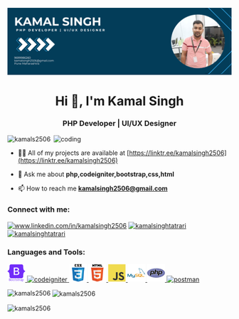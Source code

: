 ![logo](https://github.com/kamals2506/kamals2506/blob/main/Blue%20Corporate%20Linkedin%20Article%20Cover%20image%20.png)
<h1 align="center">Hi 👋, I'm Kamal Singh</h1>
<h3 align="center">PHP Developer | UI/UX Designer</h3>

<img align="right" alt="coding" width="400" src="https://user-images.githubusercontent.com/55389276/140866485-8fb1c876-9a8f-4d6a-98dc-08c4981eaf70.gif">

<p align="left"> <img src="https://komarev.com/ghpvc/?username=kamals2506&label=Profile%20views&color=0e75b6&style=flat" alt="kamals2506" /> </p>

- 👨‍💻 All of my projects are available at [https://linktr.ee/kamalsingh2506](https://linktr.ee/kamalsingh2506)

- 💬 Ask me about **php,codeigniter,bootstrap,css,html**

- 📫 How to reach me **kamalsingh2506@gmail.com**

<h3 align="left">Connect with me:</h3>
<p align="left">
<a href="https://linkedin.com/in/www.linkedin.com/in/kamalsingh2506" target="blank"><img align="center" src="https://raw.githubusercontent.com/rahuldkjain/github-profile-readme-generator/master/src/images/icons/Social/linked-in-alt.svg" alt="www.linkedin.com/in/kamalsingh2506" height="30" width="40" /></a>
<a href="https://fb.com/kamalsinghtatrari" target="blank"><img align="center" src="https://raw.githubusercontent.com/rahuldkjain/github-profile-readme-generator/master/src/images/icons/Social/facebook.svg" alt="kamalsinghtatrari" height="30" width="40" /></a>
<a href="https://instagram.com/kamalsinghtatrari" target="blank"><img align="center" src="https://raw.githubusercontent.com/rahuldkjain/github-profile-readme-generator/master/src/images/icons/Social/instagram.svg" alt="kamalsinghtatrari" height="30" width="40" /></a>
</p>

<h3 align="left">Languages and Tools:</h3>
<p align="left"> <a href="https://getbootstrap.com" target="_blank" rel="noreferrer"> <img src="https://raw.githubusercontent.com/devicons/devicon/master/icons/bootstrap/bootstrap-plain-wordmark.svg" alt="bootstrap" width="40" height="40"/> </a> <a href="https://codeigniter.com" target="_blank" rel="noreferrer"> <img src="https://cdn.worldvectorlogo.com/logos/codeigniter.svg" alt="codeigniter" width="40" height="40"/> </a> <a href="https://www.w3schools.com/css/" target="_blank" rel="noreferrer"> <img src="https://raw.githubusercontent.com/devicons/devicon/master/icons/css3/css3-original-wordmark.svg" alt="css3" width="40" height="40"/> </a> <a href="https://www.w3.org/html/" target="_blank" rel="noreferrer"> <img src="https://raw.githubusercontent.com/devicons/devicon/master/icons/html5/html5-original-wordmark.svg" alt="html5" width="40" height="40"/> </a> <a href="https://developer.mozilla.org/en-US/docs/Web/JavaScript" target="_blank" rel="noreferrer"> <img src="https://raw.githubusercontent.com/devicons/devicon/master/icons/javascript/javascript-original.svg" alt="javascript" width="40" height="40"/> </a> <a href="https://www.mysql.com/" target="_blank" rel="noreferrer"> <img src="https://raw.githubusercontent.com/devicons/devicon/master/icons/mysql/mysql-original-wordmark.svg" alt="mysql" width="40" height="40"/> </a> <a href="https://www.php.net" target="_blank" rel="noreferrer"> <img src="https://raw.githubusercontent.com/devicons/devicon/master/icons/php/php-original.svg" alt="php" width="40" height="40"/> </a> <a href="https://postman.com" target="_blank" rel="noreferrer"> <img src="https://www.vectorlogo.zone/logos/getpostman/getpostman-icon.svg" alt="postman" width="40" height="40"/> </a> </p>

<p><img align="left" src="https://github-readme-stats.vercel.app/api/top-langs?username=kamals2506&show_icons=true&locale=en&layout=compact" alt="kamals2506" /></p>

<p>&nbsp;<img align="center" src="https://github-readme-stats.vercel.app/api?username=kamals2506&show_icons=true&locale=en" alt="kamals2506" /></p>

<p><img align="center" src="https://github-readme-streak-stats.herokuapp.com/?user=kamals2506&" alt="kamals2506" /></p>
